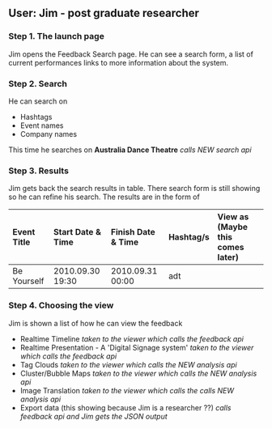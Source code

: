 ## User:  Jim - post graduate researcher ##

### Step 1. The launch page ###
Jim opens the Feedback Search page.  He can see a search form, a list of current performances links to more information about the system.

### Step 2. Search ###
He can search on
  * Hashtags
  * Event names
  * Company names

This time he  searches on **Australia Dance Theatre** _calls NEW search api_

### Step 3. Results ###

Jim gets back the search results in table.  There search form is still showing so he can refine his search.  The  results are in the form of

|Event Title|Start Date  & Time|Finish Date & Time|Hashtag/s |View as (Maybe this comes later) |
|:----------|:-----------------|:-----------------|:---------|:--------------------------------|
|Be Yourself|2010.09.30  19:30|2010.09.31 00:00|adt|  |

### Step 4. Choosing the view ###

Jim is shown a list of how he can view the feedback

  * Realtime Timeline  _taken to the viewer which calls the feedback api_
  * Realtime Presentation -  A 'Digital Signage system'  _taken to the viewer which calls the feedback api_
  * Tag Clouds  _taken to the viewer which calls the NEW analysis api_
  * Cluster/Bubble Maps  _taken to the viewer which calls the NEW analysis api_
  * Image Translation  _taken to the viewer which calls the calls NEW analysis api_
  * Export data  (this showing because Jim is a researcher ??)  _calls feedback api and Jim gets the JSON output_